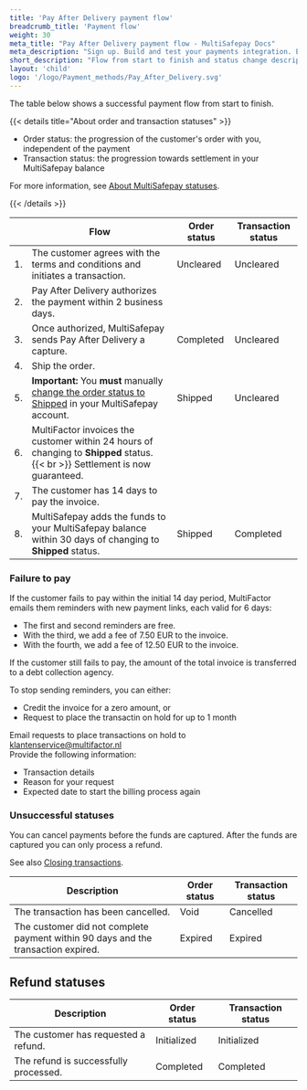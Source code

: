 ```yaml
---
title: 'Pay After Delivery payment flow'
breadcrumb_title: 'Payment flow'
weight: 30
meta_title: "Pay After Delivery payment flow - MultiSafepay Docs"
meta_description: "Sign up. Build and test your payments integration. Explore our products and services. Use our API reference, SDKs, and wrappers. Get support."
short_description: "Flow from start to finish and status change descriptions"
layout: 'child'
logo: '/logo/Payment_methods/Pay_After_Delivery.svg'
---
```


The table below shows a successful payment flow from start to finish.

{{< details title="About order and transaction statuses" >}}

- Order status: the progression of the customer's order with you, independent of the payment
- Transaction status: the progression towards settlement in your MultiSafepay balance

For more information, see [About MultiSafepay statuses](/payments/multisafepay-statuses/).

{{< /details >}}

|   | Flow  | Order status  | Transaction status  |
|---|---|---|---| 
| 1. | The customer agrees with the terms and conditions and initiates a transaction. | Uncleared   | Uncleared | 
| 2. | Pay After Delivery authorizes the payment within 2 business days. |  |  | 
| 3. | Once authorized, MultiSafepay sends Pay After Delivery a capture. | Completed | Uncleared | 
| 4. | Ship the order. |  |  |
| 5. | **Important:** You **must** manually [change the order status to Shipped](/payments/methods/billing-suite/pay-after-delivery/user-guide/changing-order-status-to-shipped/) in your MultiSafepay account. | Shipped | Uncleared |
| 6. | MultiFactor invoices the customer within 24 hours of changing to **Shipped** status. {{< br >}} Settlement is now guaranteed. |  |  |
| 7. | The customer has 14 days to pay the invoice.  |  |  |
| 8. | MultiSafepay adds the funds to your MultiSafepay balance within 30 days of changing to **Shipped** status.  | Shipped | Completed |

### Failure to pay

If the customer fails to pay within the initial 14 day period, MultiFactor emails them reminders with new payment links, each valid for 6 days: 

- The first and second reminders are free. 
- With the third, we add a fee of 7.50 EUR to the invoice. 
- With the fourth, we add a fee of 12.50 EUR to the invoice. 

If the customer still fails to pay, the amount of the total invoice is transferred to a debt collection agency. 

To stop sending reminders, you can either:

- Credit the invoice for a zero amount, or
- Request to place the transactin on hold for up to 1 month

Email requests to place transactions on hold to <klantenservice@multifactor.nl>  
Provide the following information:

- Transaction details
- Reason for your request
- Expected date to start the billing process again

### Unsuccessful statuses
You can cancel payments before the funds are captured. After the funds are captured you can only process a refund.

See also [Closing transactions](/payments/methods/billing-suite/pay-after-delivery/faq/closing-transactions).

| Description  | Order status  | Transaction status  |
|---|---|---| 
| The transaction has been cancelled. | Void   | Cancelled | 
| The customer did not complete payment within 90 days and the transaction expired. | Expired | Expired | 

## Refund statuses

| Description | Order status | Transaction status |
|---|---|---|
| The customer has requested a refund. | Initialized | Initialized |  
| The refund is successfully processed. | Completed | Completed | 


